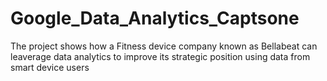 # Google_Data_Analytics_Captsone
The project shows how a Fitness device company known as Bellabeat can leaverage data analytics to improve its strategic position using data from smart device users
